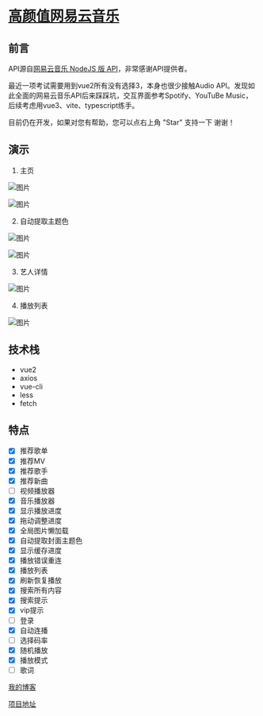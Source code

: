# [高颜值网易云音乐](https://demo.zusheng.club/cloud_music/#/)

## 前言

API源自[网易云音乐 NodeJS 版 API](https://github.com/Binaryify/NeteaseCloudMusicApi)，非常感谢API提供者。

最近一项考试需要用到vue2所有没有选择3，本身也很少接触Audio API。发现如此全面的网易云音乐API后来踩踩坑，交互界面参考Spotify、YouTuBe Music，后续考虑用vue3、vite、typescript练手。

目前仍在开发，如果对您有帮助，您可以点右上角 "Star" 支持一下 谢谢！

## 演示

1. 主页

![图片](https://gitee.com/imzusheng/vue-netease-cloud-music/raw/master/screenshots/01.png)

![图片](https://gitee.com/imzusheng/vue-netease-cloud-music/raw/master/screenshots/02.png)

2. 自动提取主题色

![图片](https://gitee.com/imzusheng/vue-netease-cloud-music/raw/master/screenshots/gif_02.gif)

![图片](https://gitee.com/imzusheng/vue-netease-cloud-music/raw/master/screenshots/03.png)

3. 艺人详情

![图片](https://gitee.com/imzusheng/vue-netease-cloud-music/raw/master/screenshots/gif_01.gif)

4. 播放列表

![图片](https://gitee.com/imzusheng/vue-netease-cloud-music/raw/master/screenshots/05.png)

## 技术栈
* vue2
* axios
* vue-cli
* less
* fetch

## 特点

* [x] 推荐歌单
* [x] 推荐MV
* [x] 推荐歌手
* [x] 推荐新曲
* [ ] 视频播放器
* [x] 音乐播放器
* [x] 显示播放进度
* [x] 拖动调整进度
* [x] 全局图片懒加载
* [x] 自动提取封面主题色
* [x] 显示缓存进度
* [x] 播放错误重连
* [x] 播放列表
* [x] 刷新恢复播放
* [x] 搜索所有内容
* [x] 搜索提示
* [x] vip提示
* [ ] 登录
* [x] 自动连播
* [ ] 选择码率
* [x] 随机播放
* [x] 播放模式
* [ ] 歌词

[我的博客](https://zusheng.club)

[项目地址](https://demo.zusheng.club/cloud_music/#/)
